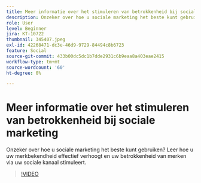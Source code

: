 ```yaml
---
title: Meer informatie over het stimuleren van betrokkenheid bij sociale marketing
description: Onzeker over hoe u sociale marketing het beste kunt gebruiken? Leer hoe u uw merkbekendheid effectief verhoogt en uw betrokkenheid van merken via uw sociale kanaal stimuleert.
role: User
level: Beginner
jira: KT-10722
thumbnail: 345407.jpeg
exl-id: 42268471-dc3e-46d9-9729-84494c8b6723
feature: Social
source-git-commit: 433b00dc5dc1b7dde2931c6b9eaa8a403eae2415
workflow-type: tm+mt
source-wordcount: '60'
ht-degree: 0%

---
```


# Meer informatie over het stimuleren van betrokkenheid bij sociale marketing

Onzeker over hoe u sociale marketing het beste kunt gebruiken? Leer hoe u uw merkbekendheid effectief verhoogt en uw betrokkenheid van merken via uw sociale kanaal stimuleert.

>[!VIDEO](https://video.tv.adobe.com/v/345407/?quality=12&learn=on)
